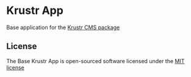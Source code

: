 # Krustr App

Base application for the [Krustr CMS package](https://github.com/creolab/krustr)

## License

The Base Krustr App is open-sourced software licensed under the [MIT license](http://opensource.org/licenses/MIT)
